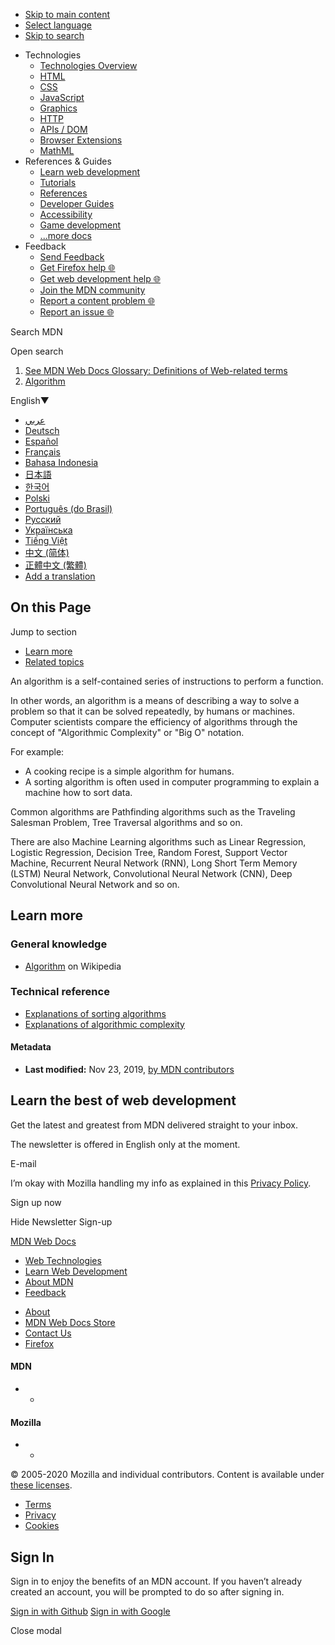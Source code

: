-   <a href="#content" id="skip-main">Skip to main content</a>
-   <a href="#language" id="skip-language">Select language</a>
-   <a href="#main-q" id="skip-search">Skip to search</a>

<!-- -->

-   Technologies
    -   [Technologies Overview](../../../../external.html?link=https://developer.mozilla.org/en-US/docs/Web)
    -   [HTML](../../../../external.html?link=https://developer.mozilla.org/en-US/docs/Web/HTML)
    -   [CSS](../../../../external.html?link=https://developer.mozilla.org/en-US/docs/Web/CSS)
    -   [JavaScript](../../../../external.html?link=https://developer.mozilla.org/en-US/docs/Web/JavaScript)
    -   [Graphics](../../../../external.html?link=https://developer.mozilla.org/en-US/docs/Web/Guide/Graphics)
    -   [HTTP](../../../../external.html?link=https://developer.mozilla.org/en-US/docs/Web/HTTP)
    -   [APIs / DOM](../../../../external.html?link=https://developer.mozilla.org/en-US/docs/Web/API)
    -   [Browser Extensions](../../../../external.html?link=https://developer.mozilla.org/en-US/docs/Mozilla/Add-ons/WebExtensions)
    -   [MathML](../../../../external.html?link=https://developer.mozilla.org/en-US/docs/Web/MathML)
-   References & Guides
    -   [Learn web development](../../../../external.html?link=https://developer.mozilla.org/en-US/docs/Learn)
    -   [Tutorials](../../../../external.html?link=https://developer.mozilla.org/en-US/docs/Web/Tutorials)
    -   [References](../../../../external.html?link=https://developer.mozilla.org/en-US/docs/Web/Reference)
    -   [Developer Guides](../../../../external.html?link=https://developer.mozilla.org/en-US/docs/Web/Guide)
    -   [Accessibility](../../../../external.html?link=https://developer.mozilla.org/en-US/docs/Web/Accessibility)
    -   [Game development](../../../../external.html?link=https://developer.mozilla.org/en-US/docs/Games)
    -   [...more docs](../../../../external.html?link=https://developer.mozilla.org/en-US/docs/Web)
-   Feedback
    -   [Send Feedback](../../../../external.html?link=https://developer.mozilla.org/en-US/docs/MDN/Feedback)
    -   [Get Firefox help 🌐](../../../../external.html?link=https://support.mozilla.org/)
    -   [Get web development help 🌐](../../../../external.html?link=https://stackoverflow.com/)
    -   [Join the MDN community](../../../../external.html?link=https://developer.mozilla.org/en-US/docs/MDN/Community)
    -   [Report a content problem 🌐](../../../../external.html?link=https://github.com/mdn/sprints/issues/new?template=issue-template.md&projects=mdn/sprints/2&labels=user-report&title=/en-US/docs/Glossary/Algorithm)
    -   [Report an issue 🌐](../../../../external.html?link=https://github.com/mdn/kuma/issues/new/choose)

Search MDN

Open search

1.  <a href="../../../../external.html?link=https://developer.mozilla.org/en-US/docs/Glossary" class="breadcrumb-previous"><span class="pre-text">See </span><span data-property="name">MDN Web Docs Glossary: Definitions of Web-related terms</span></a>
2.  <a href="Algorithm.html" class="crumb-current-page"><span data-property="name" data-aria-current="page">Algorithm</span></a>

English<span class="dropdown-arrow-down" data-aria-hidden="true">▼</span>

-   [عربي](../../../../external.html?link=https://developer.mozilla.org/ar/docs/Glossary/Algorithm "Arabic")
-   [Deutsch](../../../../external.html?link=https://developer.mozilla.org/de/docs/Glossary/Algorithmus "German")
-   [Español](../../../../external.html?link=https://developer.mozilla.org/es/docs/Glossary/Algoritmo "Spanish")
-   [Français](../../../../external.html?link=https://developer.mozilla.org/fr/docs/Glossaire/Algorithme "French")
-   [Bahasa Indonesia](../../../../external.html?link=https://developer.mozilla.org/id/docs/Glossary/Algoritma "Indonesian")
-   [日本語](../../../../external.html?link=https://developer.mozilla.org/ja/docs/Glossary/Algorithm "Japanese")
-   [한국어](../../../../external.html?link=https://developer.mozilla.org/ko/docs/Glossary/Algorithm "Korean")
-   [Polski](../../../../external.html?link=https://developer.mozilla.org/pl/docs/Glossary/Algorithm "Polish")
-   [Português (do Brasil)](../../../../external.html?link=https://developer.mozilla.org/pt-BR/docs/Glossario/Algoritmo "Portuguese (Brazilian)")
-   [Русский](../../../../external.html?link=https://developer.mozilla.org/ru/docs/Словарь/Algorithm "Russian")
-   [Українська](../../../../external.html?link=https://developer.mozilla.org/uk/docs/Glossary/Алгоритм "Ukrainian")
-   [Tiếng Việt](../../../../external.html?link=https://developer.mozilla.org/vi/docs/Tu-dien-thuat-ngu/Algorithm "Vietnamese")
-   [中文 (简体)](../../../../external.html?link=https://developer.mozilla.org/zh-CN/docs/Glossary/算法 "Chinese (Simplified)")
-   [正體中文 (繁體)](../../../../external.html?link=https://developer.mozilla.org/zh-TW/docs/Glossary/Algorithm "Chinese (Traditional)")
-   <a href="../../../../external.html?link=https://wiki.developer.mozilla.org/en-US/docs/Glossary/Algorithm$locales" id="translations-add">Add a translation</a>

On this Page
------------

Jump to section

-   [Learn more](#Learn_more)
-   [Related topics](#sidebar-quicklinks)

An algorithm is a self-contained series of instructions to perform a function.

In other words, an algorithm is a means of describing a way to solve a problem so that it can be solved repeatedly, by humans or machines. Computer scientists compare the efficiency of algorithms through the concept of "Algorithmic Complexity" or "Big O" notation.

For example:

-   A cooking recipe is a simple algorithm for humans.
-   A sorting algorithm is often used in computer programming to explain a machine how to sort data.

Common algorithms are Pathfinding algorithms such as the Traveling Salesman Problem, Tree Traversal algorithms and so on.

There are also Machine Learning algorithms such as Linear Regression, Logistic Regression, Decision Tree, Random Forest, Support Vector Machine, Recurrent Neural Network (RNN), Long Short Term Memory (LSTM) Neural Network, Convolutional Neural Network (CNN), Deep Convolutional Neural Network and so on.

Learn more
----------

### General knowledge

-   <a href="../../../../external.html?link=https://en.wikipedia.org/wiki/Algorithm" class="external" title="Algorithm">Algorithm</a> on Wikipedia

### Technical reference

-   <a href="../../../../external.html?link=https://www.toptal.com/developers/sorting-algorithms" class="external">Explanations of sorting algorithms</a>
-   <a href="../../../../external.html?link=http://bigocheatsheet.com/" class="external">Explanations of algorithmic complexity</a>

#### Metadata

-   **Last modified:** Nov 23, 2019, [by MDN contributors](../../../../external.html?link=https://wiki.developer.mozilla.org/en-US/docs/Glossary/Algorithm$history)

Learn the best of web development
---------------------------------

Get the latest and greatest from MDN delivered straight to your inbox.

The newsletter is offered in English only at the moment.

E-mail

I’m okay with Mozilla handling my info as explained in this [Privacy Policy](../../../../external.html?link=https://www.mozilla.org/privacy/).

Sign up now

Hide Newsletter Sign-up

<a href="../../../../external.html?link=https://developer.mozilla.org/en-US/" class="nav-footer-logo">MDN Web Docs</a>

-   [Web Technologies](../../../../external.html?link=https://developer.mozilla.org/en-US/docs/Web)
-   [Learn Web Development](../../../../external.html?link=https://developer.mozilla.org/en-US/docs/Learn)
-   [About MDN](../../../../external.html?link=https://developer.mozilla.org/en-US/docs/MDN/About)
-   [Feedback](../../../../external.html?link=https://developer.mozilla.org/en-US/docs/MDN/Feedback)

<!-- -->

-   [About](../../../../external.html?link=https://www.mozilla.org/about/)
-   [MDN Web Docs Store](../../../../external.html?link=https://shop.spreadshirt.com/mdn-store/)
-   [Contact Us](../../../../external.html?link=https://www.mozilla.org/contact/)
-   [Firefox](../../../../external.html?link=https://www.mozilla.org/firefox/?utm_source=developer.mozilla.org&utm_campaign=footer&utm_medium=referral)

#### MDN

-   -   

#### Mozilla

-   -   

© 2005-2020 Mozilla and individual contributors. Content is available under [these licenses](../../../../external.html?link=https://developer.mozilla.org/docs/MDN/About#Copyrights_and_licenses).

-   [Terms](../../../../external.html?link=https://www.mozilla.org/about/legal/terms/mozilla)
-   [Privacy](../../../../external.html?link=https://www.mozilla.org/privacy/websites/)
-   [Cookies](../../../../external.html?link=https://www.mozilla.org/privacy/websites/#cookies)

Sign In
-------

Sign in to enjoy the benefits of an MDN account. If you haven’t already created an account, you will be prompted to do so after signing in.

<a href="../../../../external.html?link=https://developer.mozilla.org/users/github/login/?next=%2Fen-US%2Fdocs%2FGlossary%2FAlgorithm" class="github-auth">Sign in with Github</a> <a href="../../../../external.html?link=https://developer.mozilla.org/users/google/login/?next=%2Fen-US%2Fdocs%2FGlossary%2FAlgorithm" class="google-auth">Sign in with Google</a>

Close modal
